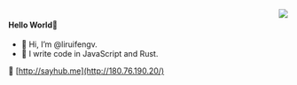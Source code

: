 <img align="right" src="https://github-readme-stats.vercel.app/api?username=liruifengv&show_icons=true&icon_color=805AD5&text_color=108ee9&bg_color=ffffff&hide_title=false" />

#### Hello World👏
- 👋 Hi, I’m @liruifengv.
- 👀 I write code in JavaScript and Rust.

🔗 [http://sayhub.me](http://180.76.190.20/)

